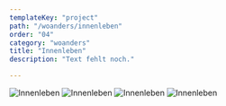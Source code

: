 ```yaml
---
templateKey: "project"
path: "/woanders/innenleben"
order: "04"
category: "woanders"
title: "Innenleben"
description: "Text fehlt noch."

---
```

![Innenleben](/img/innenleben_01.jpg)
![Innenleben](/img/innenleben_02.jpg)
![Innenleben](/img/innenleben_03.jpg)
![Innenleben](/img/innenleben_04.jpg)
